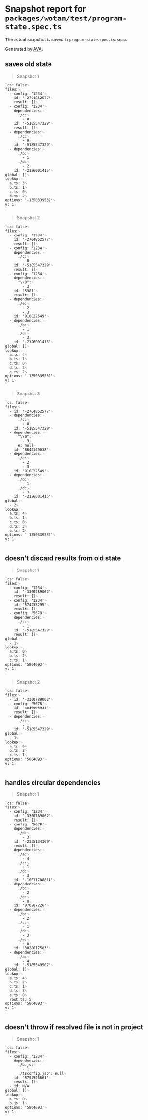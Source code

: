 # Snapshot report for `packages/wotan/test/program-state.spec.ts`

The actual snapshot is saved in `program-state.spec.ts.snap`.

Generated by [AVA](https://avajs.dev).

## saves old state

> Snapshot 1

    `cs: false␊
    files:␊
      - config: '1234'␊
        id: '-2704852577'␊
        result: []␊
      - config: '1234'␊
        dependencies:␊
          ./c:␊
            - 0␊
        id: '-5185547329'␊
        result: []␊
      - dependencies:␊
          ./c:␊
            - 0␊
        id: '-5185547329'␊
      - dependencies:␊
          ./b:␊
            - 1␊
          ./d:␊
            - 2␊
        id: '-2126001415'␊
    global: []␊
    lookup:␊
      a.ts: 3␊
      b.ts: 1␊
      c.ts: 0␊
      d.ts: 2␊
    options: '-1350339532'␊
    v: 1␊
    `

> Snapshot 2

    `cs: false␊
    files:␊
      - config: '1234'␊
        id: '-2704852577'␊
        result: []␊
      - config: '1234'␊
        dependencies:␊
          ./c:␊
            - 0␊
        id: '-5185547329'␊
        result: []␊
      - config: '1234'␊
        dependencies:␊
          "\\0":␊
            - 3␊
        id: '5381'␊
        result: []␊
      - dependencies:␊
          ./e:␊
            - 2␊
            - 3␊
        id: '910822549'␊
      - dependencies:␊
          ./b:␊
            - 1␊
          ./d:␊
            - 3␊
        id: '-2126001415'␊
    global: []␊
    lookup:␊
      a.ts: 4␊
      b.ts: 1␊
      c.ts: 0␊
      d.ts: 3␊
      e.ts: 2␊
    options: '-1350339532'␊
    v: 1␊
    `

> Snapshot 3

    `cs: false␊
    files:␊
      - id: '-2704852577'␊
      - dependencies:␊
          ./c:␊
            - 0␊
        id: '-5185547329'␊
      - dependencies:␊
          "\\0":␊
            - 3␊
          e: null␊
        id: '8844149038'␊
      - dependencies:␊
          ./e:␊
            - 2␊
            - 3␊
        id: '910822549'␊
      - dependencies:␊
          ./b:␊
            - 1␊
          ./d:␊
            - 3␊
        id: '-2126001415'␊
    global:␊
      - 2␊
    lookup:␊
      a.ts: 4␊
      b.ts: 1␊
      c.ts: 0␊
      d.ts: 3␊
      e.ts: 2␊
    options: '-1350339532'␊
    v: 1␊
    `

## doesn't discard results from old state

> Snapshot 1

    `cs: false␊
    files:␊
      - config: '1234'␊
        id: '-3360789062'␊
        result: []␊
      - config: '1234'␊
        id: '574235295'␊
        result: []␊
      - config: '5678'␊
        dependencies:␊
          ./c:␊
            - 1␊
        id: '-5185547329'␊
        result: []␊
    global:␊
      - 1␊
    lookup:␊
      a.ts: 0␊
      b.ts: 2␊
      c.ts: 1␊
    options: '5864093'␊
    v: 1␊
    `

> Snapshot 2

    `cs: false␊
    files:␊
      - id: '-3360789062'␊
      - config: '5678'␊
        id: '4830905933'␊
        result: []␊
      - dependencies:␊
          ./c:␊
            - 1␊
        id: '-5185547329'␊
    global:␊
      - 1␊
    lookup:␊
      a.ts: 0␊
      b.ts: 2␊
      c.ts: 1␊
    options: '5864093'␊
    v: 1␊
    `

## handles circular dependencies

> Snapshot 1

    `cs: false␊
    files:␊
      - config: '1234'␊
        id: '-3360789062'␊
        result: []␊
      - config: '5678'␊
        dependencies:␊
          ./d:␊
            - 3␊
        id: '-2335134369'␊
        result: []␊
      - dependencies:␊
          ./a:␊
            - 4␊
          ./c:␊
            - 1␊
          ./d:␊
            - 3␊
        id: '-10011708814'␊
      - dependencies:␊
          ./b:␊
            - 2␊
          ./e:␊
            - 0␊
        id: '970287226'␊
      - dependencies:␊
          ./b:␊
            - 2␊
          ./c:␊
            - 1␊
          ./d:␊
            - 3␊
          ./e:␊
            - 0␊
        id: '3028017583'␊
      - dependencies:␊
          ./a:␊
            - 4␊
        id: '-5185549507'␊
    global: []␊
    lookup:␊
      a.ts: 4␊
      b.ts: 2␊
      c.ts: 1␊
      d.ts: 3␊
      e.ts: 0␊
      root.ts: 5␊
    options: '5864093'␊
    v: 1␊
    `

## doesn't throw if resolved file is not in project

> Snapshot 1

    `cs: false␊
    files:␊
      - config: '1234'␊
        dependencies:␊
          ./b.js:␊
            - 1␊
          ./tsconfig.json: null␊
        id: '5754526661'␊
        result: []␊
      - id: N/A␊
    global: []␊
    lookup:␊
      a.ts: 0␊
      b.js: 1␊
    options: '5864093'␊
    v: 1␊
    `
